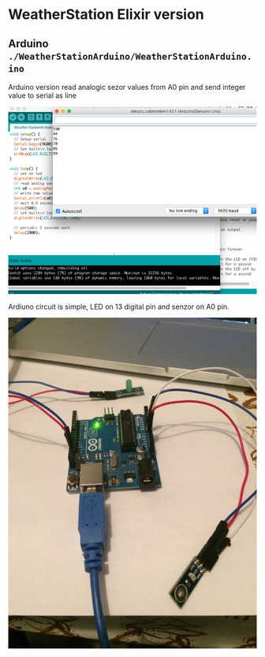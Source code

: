 # WeatherStation Elixir version

## Arduino `./WeatherStationArduino/WeatherStationArduino.ino`

Arduino version read analogic sezor values from A0 pin and send integer value to serial as line

![Arduino serial](./assets/arduino_serial.png?raw=true "Arduino serial")

Ardiuno circuit is simple, LED on 13 digital pin and senzor on A0 pin.

![Arduino circuit](./assets/circuit.jpg?raw=true "Arduino circuit")


